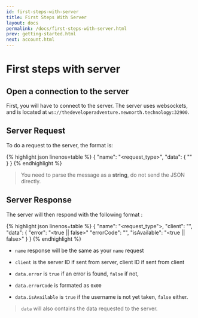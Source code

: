 ```yaml
---
id: first-steps-with-server
title: First Steps With Server
layout: docs
permalink: /docs/first-steps-with-server.html
prev: getting-started.html
next: account.html
---
```



# [<i class=icon-anchor></i>](#server)<a name=”server”>First steps with server</a>

## [<i class=icon-anchor></i>](#server-handshake)<a name="server-handshake">Open a connection to the server</a>

First, you will have to connect to the server.
The server uses websockets, and is located at ``ws://thedeveloperadventure.newnorth.technology:32900``.


## [<i class=icon-anchor></i>](#server-request)<a name="server-request">Server Request</a>

To do a request to the server, the format is: 

{% highlight json linenos=table %}
{
    "name": "<request_type>", 
    "data": {
       "<data>"
    }
}
{% endhighlight %}

> You need to parse the message as a __string__, do not send the JSON directly.

## [<i class=icon-anchor></i>](#server-response)<a name="server-response">Server Response</a>

The server will then respond with the following format : 

{% highlight json linenos=table %}
{
    "name": "<request_type">,
    "client": "<ID>", 
    "data": {
        "error": "<true || false>" 
        "errorCode": "<String>",
        "isAvailable": "<true || false>" 
        }
}
{% endhighlight %}

+ ``name`` response will be the same as your ``name`` request

+  ``client`` is the server ID if sent from server, client ID if sent from client

+ ``data.error`` is ``true`` if an error is found, ``false`` if not,

+ ``data.errorCode`` is formated as ``0x00``

+ ``data.isAvailable`` is ``true`` if the username is not yet taken, ``false`` either. 

> ``data`` will also contains the data requested to the server.

